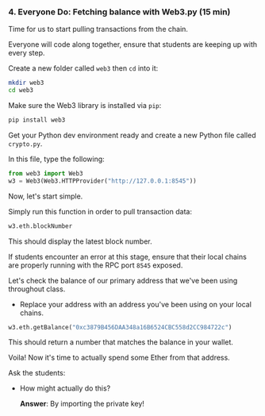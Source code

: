 ### 4. Everyone Do: Fetching balance with Web3.py (15 min)

Time for us to start pulling transactions from the chain.

Everyone will code along together, ensure that students are keeping up with every step.

Create a new folder called `web3` then `cd` into it:

```bash
mkdir web3
cd web3
```

Make sure the Web3 library is installed via `pip`:

```bash
pip install web3
```

Get your Python dev environment ready and create a new Python file called `crypto.py`.

In this file, type the following:

```python
from web3 import Web3
w3 = Web3(Web3.HTTPProvider("http://127.0.0.1:8545"))
```

Now, let's start simple.

Simply run this function in order to pull transaction data:

```python
w3.eth.blockNumber
```

This should display the latest block number.

If students encounter an error at this stage, ensure that their local chains are properly running with the RPC port `8545` exposed.

Let's check the balance of our primary address that we've been using throughout class.

* Replace your address with an address you've been using on your local chains.

```python
w3.eth.getBalance("0xc3879B456DAA348a16B6524CBC558d2CC984722c")
```

This should return a number that matches the balance in your wallet.

Voila! Now it's time to actually spend some Ether from that address.

Ask the students:

* How might actually do this?

  **Answer**: By importing the private key!
